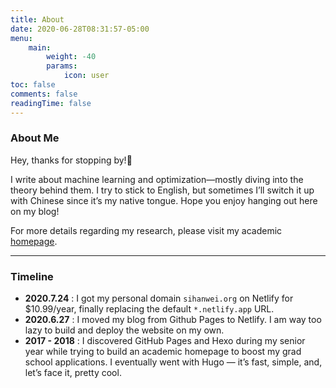 ```yaml
---
title: About
date: 2020-06-28T08:31:57-05:00
menu:
    main: 
        weight: -40
        params:
            icon: user
toc: false
comments: false
readingTime: false
---
```

### About Me

Hey, thanks for stopping by!👋

I write about machine learning and optimization—mostly diving into the theory behind them. I try to stick to English, but sometimes I’ll switch it up with Chinese since it’s my native tongue. Hope you enjoy hanging out here on my blog!

For more details regarding my research, please visit my academic [homepage](https://sihanwei.org).

---





### Timeline

+ **2020.7.24** : I got my personal domain `sihanwei.org` on Netlify for $10.99/year, finally replacing the default `*.netlify.app` URL.
+ **2020.6.27** : I moved my blog from Github Pages to Netlify. I am way too lazy to build and deploy the website on my own.
+ **2017 - 2018** : I discovered GitHub Pages and Hexo during my senior year while trying to build an academic homepage to boost my grad school applications. I eventually went with Hugo — it’s fast, simple, and, let’s face it, pretty cool.

